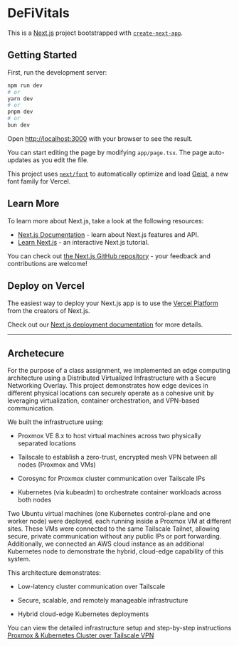 # DeFiVitals

This is a [Next.js](https://nextjs.org) project bootstrapped with [`create-next-app`](https://nextjs.org/docs/app/api-reference/cli/create-next-app).

## Getting Started

First, run the development server:

```bash
npm run dev
# or
yarn dev
# or
pnpm dev
# or
bun dev
```

Open [http://localhost:3000](http://localhost:3000) with your browser to see the result.

You can start editing the page by modifying `app/page.tsx`. The page auto-updates as you edit the file.

This project uses [`next/font`](https://nextjs.org/docs/app/building-your-application/optimizing/fonts) to automatically optimize and load [Geist](https://vercel.com/font), a new font family for Vercel.

## Learn More

To learn more about Next.js, take a look at the following resources:

- [Next.js Documentation](https://nextjs.org/docs) - learn about Next.js features and API.
- [Learn Next.js](https://nextjs.org/learn) - an interactive Next.js tutorial.

You can check out [the Next.js GitHub repository](https://github.com/vercel/next.js) - your feedback and contributions are welcome!

## Deploy on Vercel

The easiest way to deploy your Next.js app is to use the [Vercel Platform](https://vercel.com/new?utm_medium=default-template&filter=next.js&utm_source=create-next-app&utm_campaign=create-next-app-readme) from the creators of Next.js.

Check out our [Next.js deployment documentation](https://nextjs.org/docs/app/building-your-application/deploying) for more details.

---
## Archetecure

For the purpose of a class assignment, we implemented an edge computing architecture using a Distributed Virtualized Infrastructure with a Secure Networking Overlay. This project demonstrates how edge devices in different physical locations can securely operate as a cohesive unit by leveraging virtualization, container orchestration, and VPN-based communication.

We built the infrastructure using:

- Proxmox VE 8.x to host virtual machines across two physically separated locations

- Tailscale to establish a zero-trust, encrypted mesh VPN between all nodes (Proxmox and VMs)

- Corosync for Proxmox cluster communication over Tailscale IPs

- Kubernetes (via kubeadm) to orchestrate container workloads across both nodes

Two Ubuntu virtual machines (one Kubernetes control-plane and one worker node) were deployed, each running inside a Proxmox VM at different sites. These VMs were connected to the same Tailscale Tailnet, allowing secure, private communication without any public IPs or port forwarding. Additionally, we connected an AWS cloud instance as an additional Kubernetes node to demonstrate the hybrid, cloud-edge capability of this system.

This architecture demonstrates:

- Low-latency cluster communication over Tailscale

- Secure, scalable, and remotely manageable infrastructure

- Hybrid cloud-edge Kubernetes deployments

You can view the detailed infrastructure setup and step-by-step instructions [Proxmox & Kubernetes Cluster over Tailscale VPN](https://github.com/Zanderskier/Proxmox-Kubernetes-Cluster-over-Tailscale-VPN/blob/main/README.md) 
 
<!-- Test commit to verify GitHub attribution -->
